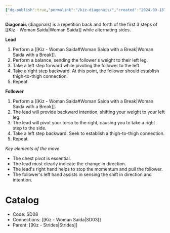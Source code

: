 ```yaml
---
{"dg-publish":true,"permalink":"/kiz-diagonais/","created":"2024-09-18T17:37:39.879-04:00","updated":"2024-09-25T17:19:32.518-04:00"}
---
```



**Diagonais** (diagonals) is a repetition back and forth of the first 3 steps of [[Kiz - Woman Saída\|Woman Saída]] while alternating sides.

**Lead**
1. Perform a [[Kiz - Woman Saída#Woman Saída with a Break\|Woman Saída with a Break]].
2. Perform a balance, sending the follower's weight to their left leg.
3. Take a left step forward while pivoting the follower to the left.
4. Take a right step backward. At this point, the follower should establish thigh-to-thigh connection.
5. Repeat.

**Follower**

1. Perform a [[Kiz - Woman Saída#Woman Saída with a Break\|Woman Saída with a Break]].
2. The lead will provide backward intention, shifting your weight to your left leg.
3. The lead will pivot your torso to the right, causing you to take a right step to the side.
4. Take a left step backward. Seek to establish a thigh-to-thigh connection.
5. Repeat.

*Key elements of the move*
- The chest pivot is essential.
- The lead must clearly indicate the change in direction.
- The lead's right hand helps to stop the momentum and pull the follower.
- The follower's left hand assists in sensing the shift in direction and intention.

# Catalog

- Code: SD08
- Connections: [[Kiz - Woman Saída\|SD03]]
- Parent: [[Kiz - Strides\|Strides]]
